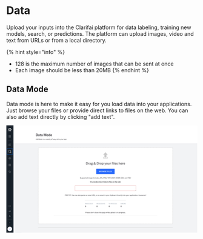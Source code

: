 # Data

Upload your inputs into the Clarifai platform for data labeling, training new models, search, or predictions. The platform can upload images, video and text from URLs or from a local directory.

{% hint style="info" %}
* 128 is the maximum number of images that can be sent at once
* Each image should be less than 20MB
{% endhint %}

## Data Mode

Data mode is here to make it easy for you load data into your applications. Just browse your files or provide direct links to files on the web. You can also add text directly by clicking "add text".

![](../../.gitbook/assets/data_mode.jpg)

